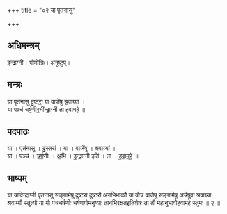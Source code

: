 +++
title = "०२ या पृतनासु"

+++
## अधिमन्त्रम्
इन्द्राग्नी। भौमोत्रिः। अनुष्टुप्।

## मन्त्रः
या पृत॑नासु दु॒ष्टरा॒ या वाजे॑षु श्र॒वाय्या॑ ।  
या पञ्च॑ चर्ष॒णीर॒भी॑न्द्रा॒ग्नी ता ह॑वामहे ॥

## पदपाठः
या । पृत॑नासु । दु॒स्तरा॑ । या । वाजे॑षु । श्र॒वाय्या॑ ।  
या । पञ्च॑ । च॒र्ष॒णीः । अ॒भि । इ॒न्द्रा॒ग्नी इति॑ । ता । ह॒वा॒म॒हे॒ ॥

## भाष्यम्
या याविन्द्राग्नी पृतनासु सङ्ग्रामेषु दुष्टरा दुष्टरौ अनभिभाव्यौ या यौच वाजेषु सङ्ग्रामेषु अन्नेषुवा श्रवाय्या श्रवाय्यौ स्तुत्यौ या यौ पंचचर्षणीः चर्षणयोमनुष्याः तानभिरक्षतइतिशेषः ता तौ महानुभावौहवामहे स्तुमः ॥ २ ॥